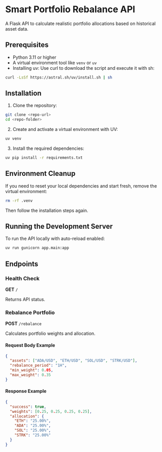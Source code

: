 # Smart Portfolio Rebalance API

A Flask API to calculate realistic portfolio allocations based on historical asset data.

## Prerequisites

- Python 3.11 or higher
- A virtual environment tool like `venv` or `uv`
- Installing uv: Use curl to download the script and execute it with sh:
```bash
curl -LsSf https://astral.sh/uv/install.sh | sh
```
## Installation

1. Clone the repository:
```bash
git clone <repo-url>
cd <repo-folder>
```

2. Create and activate a virtual environment with UV:
```bash
uv venv
```

3. Install the required dependencies:
```bash
uv pip install -r requirements.txt
```

## Environment Cleanup

If you need to reset your local dependencies and start fresh, remove the virtual environment:

```bash
rm -rf .venv
```

Then follow the installation steps again.

## Running the Development Server

To run the API locally with auto-reload enabled:

```bash
uv run gunicorn app.main:app
```

## Endpoints

### Health Check

**GET** `/`

Returns API status.

### Rebalance Portfolio

**POST** `/rebalance`

Calculates portfolio weights and allocation.

#### Request Body Example

```json
{
  "assets": ["ADA/USD", "ETH/USD", "SOL/USD", "STRK/USD"],
  "rebalance_period": "1H",
  "min_weight": 0.05,
  "max_weight": 0.35
}
```

#### Response Example

```json
{
  "success": true,
  "weights": [0.25, 0.25, 0.25, 0.25],
  "allocation": {
    "ETH": "25.00%",
    "ADA": "25.00%",
    "SOL": "25.00%",
    "STRK": "25.00%"
  }
}
```
